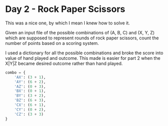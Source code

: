 # Day 2 - Rock Paper Scissors

This was a nice one, by which I mean I knew how to solve it.

Given an input file of the possible combinations of (A, B, C) and (X, Y, Z) which are supposed to
represent rounds of rock paper scissors, count the number of points based on a scoring system.

I used a dictionary for all the possible combinations and broke the score into value of hand played and outcome.
This made is easier for part 2 when the X|Y|Z became desired outcome rather than hand played.


```python
combo = {
    'AX': (3 + 1),
    'AY': (6 + 2),
    'AZ': (0 + 3),
    'BX': (0 + 1),
    'BY': (3 + 2),
    'BZ': (6 + 3),
    'CX': (6 + 1),
    'CY': (0 + 2),
    'CZ': (3 + 3)
}
```